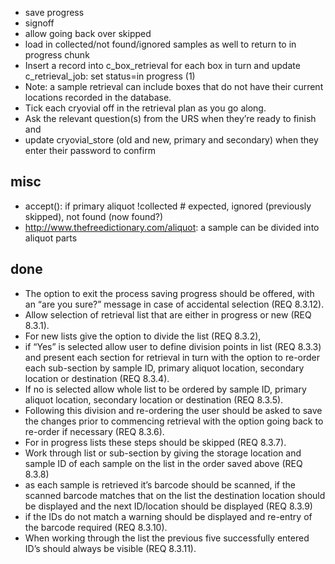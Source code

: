  * save progress
 * signoff
 * allow going back over skipped
 * load in collected/not found/ignored samples as well to return to in progress chunk
 * Insert a record into c_box_retrieval for each box in turn and update c_retrieval_job: set status=in progress (1)
 * Note: a sample retrieval can include boxes that do not have their current locations recorded in the database.
 * Tick each cryovial off in the retrieval plan as you go along.
 * Ask the relevant question(s) from the URS when they’re ready to finish and 
 * update cryovial_store (old and new, primary and secondary) when they enter their password to confirm

## misc

 * accept(): if primary aliquot !collected   # expected, ignored (previously skipped), not found (now found?)
 * http://www.thefreedictionary.com/aliquot: a sample can be divided into aliquot parts

## done

 * The option to exit the process saving progress should be offered, with an “are you sure?” message in case of accidental selection (REQ 8.3.12).
 * Allow selection of retrieval list that are either in progress or new (REQ 8.3.1). 
 * For new lists give the option to divide the list (REQ 8.3.2), 
 * if “Yes” is selected allow user to define division points in list (REQ 8.3.3) and present each section for retrieval in turn with the option to re-order each sub-section by sample ID, primary aliquot location, secondary location or destination (REQ 8.3.4). 
 * If no is selected allow whole list to be ordered by sample ID, primary aliquot location, secondary location or destination (REQ 8.3.5). 
 * Following this division and re-ordering the user should be asked to save the changes prior to commencing retrieval with the option going back to re-order if necessary (REQ 8.3.6). 
 * For in progress lists these steps should be skipped (REQ 8.3.7).
 * Work through list or sub-section by giving the storage location and sample ID of each sample on the list in the order saved above (REQ 8.3.8) 
 * as each sample is retrieved it’s barcode should be scanned, if the scanned barcode matches that on the list the destination location should be displayed and the next ID/location should be displayed (REQ 8.3.9) 
 * if the IDs do not match a warning should be displayed and re-entry of the barcode required (REQ 8.3.10). 
 * When working through the list the previous five successfully entered ID’s should always be visible (REQ 8.3.11). 
